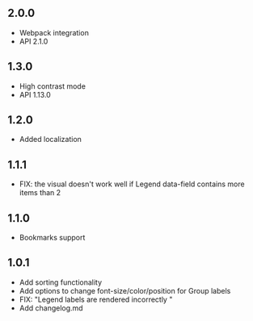 ## 2.0.0
* Webpack integration
* API 2.1.0

## 1.3.0
* High contrast mode
* API 1.13.0

## 1.2.0
* Added localization

## 1.1.1
* FIX: the visual doesn't work well if Legend data-field contains more items than 2

## 1.1.0
* Bookmarks support

## 1.0.1
* Add sorting functionality
* Add options to change font-size/color/position for Group labels
* FIX: "Legend labels are rendered incorrectly "
* Add changelog.md